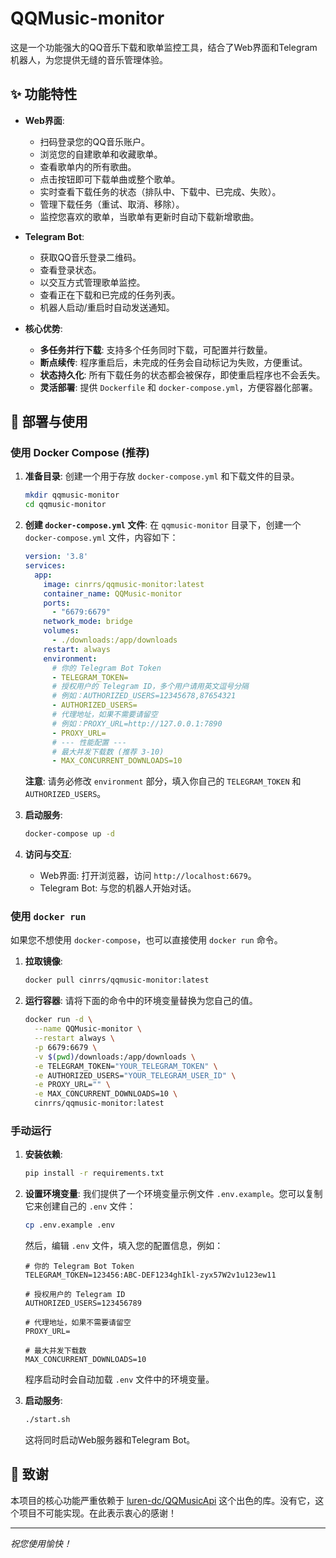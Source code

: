 # QQMusic-monitor

这是一个功能强大的QQ音乐下载和歌单监控工具，结合了Web界面和Telegram机器人，为您提供无缝的音乐管理体验。

## ✨ 功能特性

- **Web界面**:
  - 扫码登录您的QQ音乐账户。
  - 浏览您的自建歌单和收藏歌单。
  - 查看歌单内的所有歌曲。
  - 点击按钮即可下载单曲或整个歌单。
  - 实时查看下载任务的状态（排队中、下载中、已完成、失败）。
  - 管理下载任务（重试、取消、移除）。
  - 监控您喜欢的歌单，当歌单有更新时自动下载新增歌曲。

- **Telegram Bot**:
  - 获取QQ音乐登录二维码。
  - 查看登录状态。
  - 以交互方式管理歌单监控。
  - 查看正在下载和已完成的任务列表。
  - 机器人启动/重启时自动发送通知。

- **核心优势**:
  - **多任务并行下载**: 支持多个任务同时下载，可配置并行数量。
  - **断点续传**: 程序重启后，未完成的任务会自动标记为失败，方便重试。
  - **状态持久化**: 所有下载任务的状态都会被保存，即使重启程序也不会丢失。
  - **灵活部署**: 提供 `Dockerfile` 和 `docker-compose.yml`，方便容器化部署。

## 🚀 部署与使用

### 使用 Docker Compose (推荐)

1.  **准备目录**:
    创建一个用于存放 `docker-compose.yml` 和下载文件的目录。
    ```bash
    mkdir qqmusic-monitor
    cd qqmusic-monitor
    ```

2.  **创建 `docker-compose.yml` 文件**:
    在 `qqmusic-monitor` 目录下，创建一个 `docker-compose.yml` 文件，内容如下：
    ```yml
    version: '3.8'
    services:
      app:
        image: cinrrs/qqmusic-monitor:latest
        container_name: QQMusic-monitor
        ports:
          - "6679:6679"
        network_mode: bridge
        volumes:
          - ./downloads:/app/downloads
        restart: always
        environment:
          # 你的 Telegram Bot Token
          - TELEGRAM_TOKEN=
          # 授权用户的 Telegram ID，多个用户请用英文逗号分隔
          # 例如：AUTHORIZED_USERS=12345678,87654321
          - AUTHORIZED_USERS=
          # 代理地址，如果不需要请留空
          # 例如：PROXY_URL=http://127.0.0.1:7890
          - PROXY_URL=
          # --- 性能配置 ---
          # 最大并发下载数 (推荐 3-10)
          - MAX_CONCURRENT_DOWNLOADS=10
    ```
    **注意**: 请务必修改 `environment` 部分，填入你自己的 `TELEGRAM_TOKEN` 和 `AUTHORIZED_USERS`。

3.  **启动服务**:
    ```bash
    docker-compose up -d
    ```

4.  **访问与交互**:
    - Web界面: 打开浏览器，访问 `http://localhost:6679`。
    - Telegram Bot: 与您的机器人开始对话。

### 使用 `docker run`

如果您不想使用 `docker-compose`，也可以直接使用 `docker run` 命令。

1.  **拉取镜像**:
    ```bash
    docker pull cinrrs/qqmusic-monitor:latest
    ```

2.  **运行容器**:
    请将下面的命令中的环境变量替换为您自己的值。
    ```bash
    docker run -d \
      --name QQMusic-monitor \
      --restart always \
      -p 6679:6679 \
      -v $(pwd)/downloads:/app/downloads \
      -e TELEGRAM_TOKEN="YOUR_TELEGRAM_TOKEN" \
      -e AUTHORIZED_USERS="YOUR_TELEGRAM_USER_ID" \
      -e PROXY_URL="" \
      -e MAX_CONCURRENT_DOWNLOADS=10 \
      cinrrs/qqmusic-monitor:latest
    ```

### 手动运行

1.  **安装依赖**:
    ```bash
    pip install -r requirements.txt
    ```

2.  **设置环境变量**:
    我们提供了一个环境变量示例文件 `.env.example`。您可以复制它来创建自己的 `.env` 文件：
    ```bash
    cp .env.example .env
    ```
    然后，编辑 `.env` 文件，填入您的配置信息，例如：
    ```dotenv
    # 你的 Telegram Bot Token
    TELEGRAM_TOKEN=123456:ABC-DEF1234ghIkl-zyx57W2v1u123ew11
    
    # 授权用户的 Telegram ID
    AUTHORIZED_USERS=123456789
    
    # 代理地址，如果不需要请留空
    PROXY_URL=
    
    # 最大并发下载数
    MAX_CONCURRENT_DOWNLOADS=10
    ```
    程序启动时会自动加载 `.env` 文件中的环境变量。

3.  **启动服务**:
    ```bash
    ./start.sh
    ```
    这将同时启动Web服务器和Telegram Bot。

## 🙏 致谢

本项目的核心功能严重依赖于 [luren-dc/QQMusicApi](https://github.com/luren-dc/QQMusicApi) 这个出色的库。没有它，这个项目不可能实现。在此表示衷心的感谢！

---
*祝您使用愉快！*
